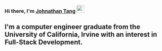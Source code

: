 ### Hi there, I'm <a href="https://gkassym.netlify.app" target="_blank">Johnathan Tang</a> <img src="https://media.giphy.com/media/hvRJCLFzcasrR4ia7z/giphy.gif" width="25px">



I'm a computer engineer graduate from the University of California, Irvine with an interest in Full-Stack Development. 
---


<!--
**lauragift21/lauragift21** is a ✨ _special_ ✨ repository because its `README.md` (this file) appears on your GitHub profile.

Here are some ideas to get you started:

- 🔭 I’m currently working on ...
- 🌱 I’m currently learning ...
- 👯 I’m looking to collaborate on ...
- 🤔 I’m looking for help with ...
- 💬 Ask me about ...
- 📫 How to reach me: ...
- 😄 Pronouns: ...
- ⚡ Fun fact: ...
-->
